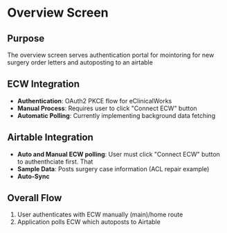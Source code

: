 # Overview Screen

## Purpose
The overview screen serves authentication portal for mointoring for new surgery order letters and autoposting to an airtable

## ECW Integration
- **Authentication**: OAuth2 PKCE flow for eClinicalWorks
- **Manual Process**: Requires user to click "Connect ECW" button
- **Automatic Polling**: Currently implementing background data fetching

## Airtable Integration  
- **Auto and Manual ECW polling**: User must click "Connect ECW" button to authenthciate first. That 
- **Sample Data**: Posts surgery case information (ACL repair example)
- **Auto-Sync**


## Overall Flow
1. User authenticates with ECW manually (main)/home route
2. Application polls ECW which autoposts to Airtable
